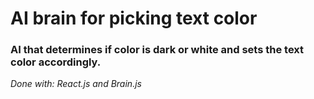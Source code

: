 # AI brain for picking text color

### AI that determines if color is dark or white and sets the text color accordingly.

_Done with: React.js and Brain.js_
